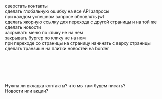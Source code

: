 сверстать контакты<br>
сделать глобальную ошибку на все API запросы <br>
при каждом успешном запросе обновлять jwt<br>
сделать якорную ссылку для перехода с другой страницы и на той же<br>
сделать новости<br>
закрывать меню по клику не на нем<br>
закрывать бургер по клику не на нем<br>
при переходе со страницы на страницу начинать с верху страницы<br>
сделать транзишн на плитки новостей на border<br>
<br>
<br>
<br>
<br>
<br>
<br>
Нужна ли вкладка контакты? что мы там будем писать?<br>
Новости или акции?<br>






